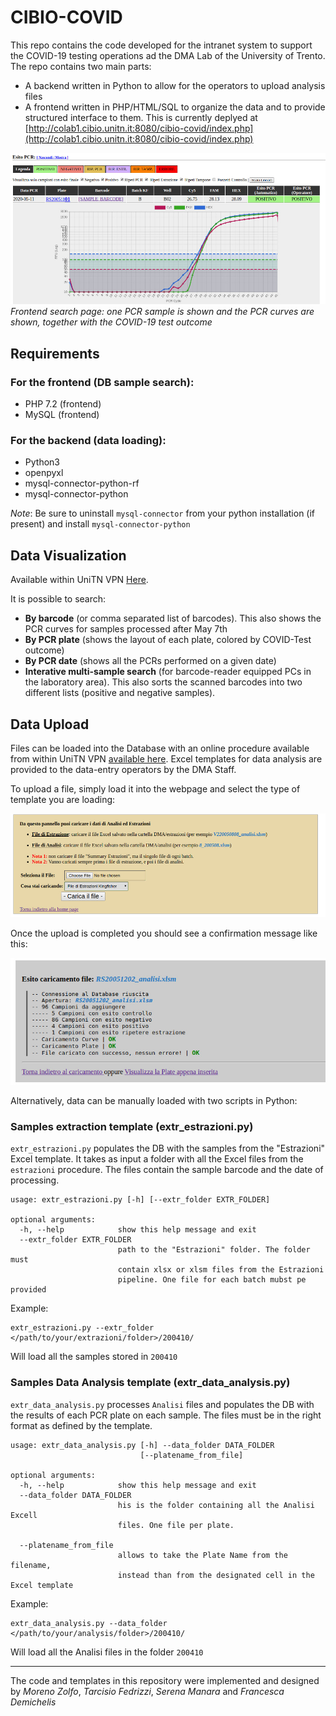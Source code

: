 # CIBIO-COVID

This repo contains the code developed for the intranet system to support the COVID-19 testing operations ad the DMA Lab of the University of Trento. The repo contains two main parts:

- A backend written in Python to allow for the operators to upload analysis files
- A frontend written in PHP/HTML/SQL to organize the data and to provide structured interface to them. This is currently deplyed at [http://colab1.cibio.unitn.it:8080/cibio-covid/index.php](http://colab1.cibio.unitn.it:8080/cibio-covid/index.php)

![](https://github.com/azufre451/cibio-covid/blob/master/TEMPLATES/img/example_covid_2.jpg)
*Frontend search page: one PCR sample is shown and the PCR curves are shown, together with the COVID-19 test outcome*

## Requirements

### For the frontend (DB sample search):
- PHP 7.2 (frontend)
- MySQL (frontend)

### For the backend (data loading):

- Python3
- openpyxl
- mysql-connector-python-rf
- mysql-connector-python

_Note_: Be sure to uninstall `mysql-connector` from your python installation (if present) and install `mysql-connector-python`

## Data Visualization ##

Available within UniTN VPN [Here](http://colab1.cibio.unitn.it:8080/cibio-covid/index.php).

It is possible to search:
- **By barcode** (or comma separated list of barcodes). This also shows the PCR curves for samples processed after May 7th
- **By PCR plate** (shows the layout of each plate, colored by COVID-Test outcome)
- **By PCR date** (shows all the PCRs performed on a given date)
- **Interative multi-sample search** (for barcode-reader equipped PCs in the laboratory area). This also sorts the scanned barcodes into two different lists (positive and negative samples).

## Data Upload ##

Files can be loaded into the Database with an online procedure available from within UniTN VPN [available here](http://colab1.cibio.unitn.it:8080/cibio-covid/load_data.php). Excel templates for data analysis are provided to the data-entry operators by the DMA Staff.

To upload a file, simply load it into the webpage and select the type of template you are loading:

![](https://github.com/azufre451/cibio-covid/blob/master/TEMPLATES/img/example_covid_upload1.jpg)

Once the upload is completed you should see a confirmation message like this:

![](https://github.com/azufre451/cibio-covid/blob/master/TEMPLATES/img/example_covid_upload2.jpg)

Alternatively, data can be manually loaded with two scripts in Python:

### Samples extraction template (extr_estrazioni.py)

`extr_estrazioni.py` populates the DB with the samples from the "Estrazioni" Excel template. It takes as input a folder with all the Excel files from the `estrazioni` procedure. The files contain the sample barcode and the date of processing.

```
usage: extr_estrazioni.py [-h] [--extr_folder EXTR_FOLDER]

optional arguments:
  -h, --help            show this help message and exit
  --extr_folder EXTR_FOLDER
                        path to the "Estrazioni" folder. The folder must
                        contain xlsx or xlsm files from the Estrazioni
                        pipeline. One file for each batch mubst pe provided
```

Example:

```
extr_estrazioni.py --extr_folder </path/to/your/extrazioni/folder>/200410/
```

Will load all the samples stored in `200410`


### Samples Data Analysis template (extr_data_analysis.py)

`extr_data_analysis.py` processes `Analisi` files and populates the DB with the results of each PCR plate on each sample. The files must be in the right format as defined by the template.

```
usage: extr_data_analysis.py [-h] --data_folder DATA_FOLDER
                             [--platename_from_file]

optional arguments:
  -h, --help            show this help message and exit
  --data_folder DATA_FOLDER
                        his is the folder containing all the Analisi Excell
                        files. One file per plate.

  --platename_from_file
                        allows to take the Plate Name from the filename,
                        instead than from the designated cell in the Excel template

```

Example:

```
extr_data_analysis.py --data_folder </path/to/your/analysis/folder>/200410/
```

Will load all the Analisi files in the folder `200410`

___

The code and templates in this repository were implemented and designed by *Moreno Zolfo*, *Tarcisio Fedrizzi*, *Serena Manara* and *Francesca Demichelis*
